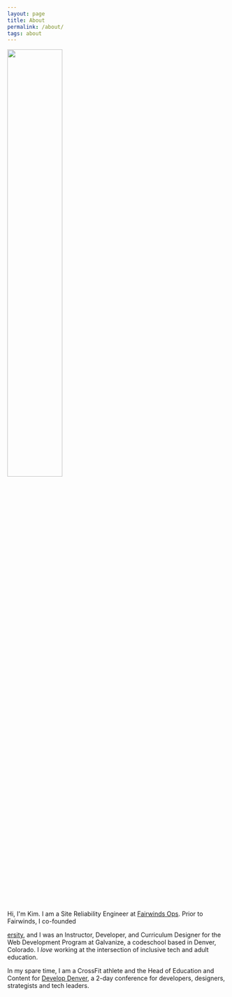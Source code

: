 ```yaml
---
layout: page
title: About 
permalink: /about/
tags: about
---
```


<img src="http://res.cloudinary.com/kimschlesinger/image/upload/c_scale,w_2960/v1524009870/kimschlesinger-headshot.jpg" width="50%"/>


Hi, I'm Kim. I am a Site Reliability Engineer at [Fairwinds Ops](https://www.fairwinds.com/). Prior to Fairwinds, I co-founded [<div>ersity](https://hirediversity.us/), and I was an Instructor, Developer, and Curriculum Designer for the Web Development Program at Galvanize, a codeschool based in Denver, Colorado. I _love_ working at the intersection of inclusive tech and adult education. 

In my spare time, I am a CrossFit athlete and the Head of Education and Content for [Develop Denver](https://developdenver.org/), a 2-day conference for developers, designers, strategists and tech leaders.
